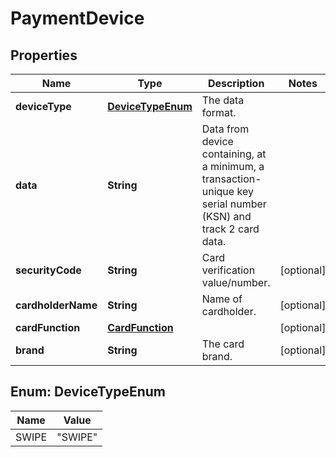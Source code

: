 

# PaymentDevice

## Properties

Name | Type | Description | Notes
------------ | ------------- | ------------- | -------------
**deviceType** | [**DeviceTypeEnum**](#DeviceTypeEnum) | The data format. | 
**data** | **String** | Data from device containing, at a minimum, a transaction-unique key serial number (KSN) and track 2 card data. | 
**securityCode** | **String** | Card verification value/number. |  [optional]
**cardholderName** | **String** | Name of cardholder. |  [optional]
**cardFunction** | [**CardFunction**](CardFunction.md) |  |  [optional]
**brand** | **String** | The card brand. |  [optional]



## Enum: DeviceTypeEnum

Name | Value
---- | -----
SWIPE | &quot;SWIPE&quot;



